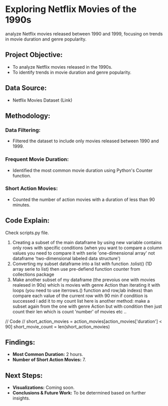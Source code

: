 # Exploring Netflix Movies of the 1990s
analyze Netflix movies released between 1990 and 1999, focusing on trends in movie duration and genre popularity.

## Project Objective:
- To analyze Netflix movies released in the 1990s.
- To identify trends in movie duration and genre popularity.

## Data Source:
- Netflix Movies Dataset (Link)

## Methodology:

### Data Filtering:
- Filtered the dataset to include only movies released between 1990 and 1999.

### Frequent Movie Duration:
- Identified the most common movie duration using Python's Counter function.

### Short Action Movies:
- Counted the number of action movies with a duration of less than 90 minutes.

## Code Explain:
Check scripts.py file.
1. Creating a subset of the main dataframe by using new variable contains only rows with specific conditions (when you want to compare a column values you need to compare it with serie 'one-dimensional array' not dataframe 'two-dimensional labeled data structure')
2. Converting my subset dataframe into a list with function .tolist() (1D array serie to list) then use pre-defiend function counter from collections package
3. Make another subset of my dataframe (the prevoius one with movies realesed in 90s) which is movies with genre Action than iterating it with loops (you need to use iterrows.() function and row,lab indexs) than compare each value of the current row with 90 min if condition is successed i add it to my count list
here is another method:
make a subset again from the one with genre Action but with condition then just count their len which is count 'number' of movies etc ..

// Code  //
short_action_movies = action_movies[action_movies['duration'] < 90]
short_movie_count = len(short_action_movies)

## Findings:
- **Most Common Duration:** 2 hours.
- **Number of Short Action Movies:** 7.

## Next Steps:
- **Visualizations:** Coming soon.
- **Conclusions & Future Work:** To be determined based on further insights.
